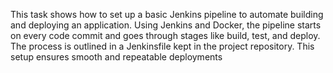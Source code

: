 This task shows how to set up a basic Jenkins pipeline to automate building and deploying an application. Using Jenkins and Docker, the pipeline starts on every code commit and goes through stages like build, test, and deploy. The process is outlined in a Jenkinsfile kept in the project repository. This setup ensures smooth and repeatable deployments